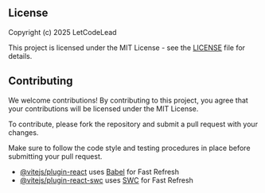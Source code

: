 ## License

Copyright (c) 2025 LetCodeLead

This project is licensed under the MIT License - see the [LICENSE](LICENSE) file for details.

## Contributing

We welcome contributions! By contributing to this project, you agree that your contributions will be licensed under the MIT License.

To contribute, please fork the repository and submit a pull request with your changes.

Make sure to follow the code style and testing procedures in place before submitting your pull request.


- [@vitejs/plugin-react](https://github.com/vitejs/vite-plugin-react/blob/main/packages/plugin-react/README.md) uses [Babel](https://babeljs.io/) for Fast Refresh
- [@vitejs/plugin-react-swc](https://github.com/vitejs/vite-plugin-react-swc) uses [SWC](https://swc.rs/) for Fast Refresh
